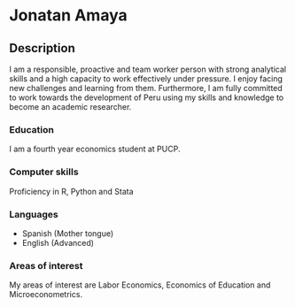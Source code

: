 # Jonatan Amaya 

## Description
I am a responsible, proactive and team worker person with strong analytical skills and a high capacity to work
effectively under pressure. I enjoy facing new challenges and learning from them. Furthermore, I am fully
committed to work towards the development of Peru using my skills and knowledge to become an academic
researcher.

### Education

I am a fourth year economics student at PUCP. 

### Computer skills

Proficiency in R, Python and Stata

### Languages

* Spanish (Mother tongue)
* English (Advanced)

### Areas of interest

My areas of interest are Labor Economics, Economics of Education and Microeconometrics. 



